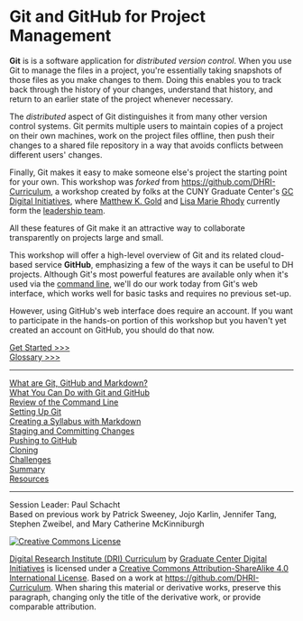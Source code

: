 # Git and GitHub for Project Management

**Git** is is a software application for *distributed version control*. When you use Git to manage the files in a project, you're essentially taking snapshots of those files as you make changes to them. Doing this enables you to track back through the history of your changes, understand that history, and return to an earlier state of the project whenever necessary.

The *distributed* aspect of Git distinguishes it from many other version control systems. Git permits multiple users to maintain copies of a project on their own machines, work on the project files offline, then push their changes to a shared file repository in a way that avoids conflicts between different users' changes.

Finally, Git makes it easy to make someone else's project the starting point for your own. This workshop was *forked* from <https://github.com/DHRI-Curriculum>, a workshop created by folks at the CUNY Graduate Center's [GC Digital Initiatives](https://gcdi.commons.gc.cuny.edu/about/), where [Matthew K. Gold](https://github.com/mkgold) and [Lisa Marie Rhody](https://github.com/lmrhody) currently form the [leadership team](https://gcdi.commons.gc.cuny.edu/people/).

All these features of Git make it an attractive way to collaborate transparently on projects large and small.

This workshop will offer a high-level overview of Git and its related cloud-based service **GitHub**, emphasizing a few of the ways it can be useful to DH projects. Although Git's most powerful features are available only when it's used via the [command line](), we'll do our work today from Git's web interface, which works well for basic tasks and requires no previous set-up.

However, using GitHub's web interface does require an account. If you want to participate in the hands-on portion of this workshop but you haven't yet created an account on GitHub, you should do that now.

[Get Started >>>](sections/concept.md)  
[Glossary >>>](https://github.com/DHRI-Curriculum/glossary/blob/master/sections/git.md#git)  

-----

[What are Git, GitHub and Markdown?](sections/concept.md)  
[What You Can Do with Git and GitHub](sections/examples.md)  
[Review of the Command Line](sections/commandline.md)  
[Setting Up Git](sections/gitconfig.md)  
[Creating a Syllabus with Markdown](sections/markdown.md)  
[Staging and Committing Changes](sections/gitaction.md)  
[Pushing to GitHub](sections/github.md)  
[Cloning ](sections/cloning.md)  
[Challenges](sections/challenge.md)  
[Summary](sections/summary.md)  
[Resources](sections/resources.md)  

-----

Session Leader: Paul Schacht  
Based on previous work by Patrick Sweeney, Jojo Karlin, Jennifer Tang, Stephen Zweibel, and Mary Catherine McKinniburgh  

[![Creative Commons License](https://i.creativecommons.org/l/by-sa/4.0/88x31.png)](http://creativecommons.org/licenses/by-sa/4.0/)

[Digital Research Institute (DRI) Curriculum](http://purl.org/dc/terms/) by [Graduate Center Digital Initiatives](https://gcdi.commons.gc.cuny.edu/) is licensed under a [Creative Commons Attribution-ShareAlike 4.0 International License](http://creativecommons.org/licenses/by-sa/4.0/). Based on a work at <https://github.com/DHRI-Curriculum>. When sharing this material or derivative works, preserve this paragraph, changing only the title of the derivative work, or provide comparable attribution.
